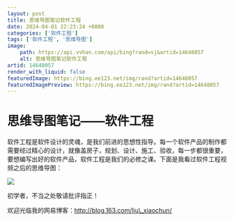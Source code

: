```yaml
---
layout: post
title: 思维导图笔记软件工程
date: 2024-04-01 22:23:24 +0800
categories: ['软件工程']
tags: ['软件工程', '思维导图']
image:
    path: https://api.vvhan.com/api/bing?rand=sj&artid=14648057
    alt: 思维导图笔记软件工程
artid: 14648057
render_with_liquid: false
featuredImage: https://bing.ee123.net/img/rand?artid=14648057
featuredImagePreview: https://bing.ee123.net/img/rand?artid=14648057
---
```


# 思维导图笔记——软件工程

软件工程是软件设计的灵魂，是我们前进的思想性指导。每一个软件产品的制作都需要经过精心的设计，就像盖房子，规划、设计、施工、验收，每一步都很重要，要想编写出好的软件产品，软件工程是我们的必修之课。下面是我看过软件工程视频之后的思维导图：

![](https://img-blog.csdn.net/20131113134240406?watermark/2/text/aHR0cDovL2Jsb2cuY3Nkbi5uZXQvQXVndXMzMzQ0/font/5a6L5L2T/fontsize/400/fill/I0JBQkFCMA==/dissolve/70/gravity/Center)

初学者，不当之处敬请批评指正！

欢迎光临我的网易博客：http://blog.163.com/liu\_xiaochun/